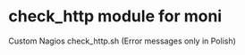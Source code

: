 check_http module for moni
===============

Custom Nagios check_http.sh (Error messages only in Polish)
